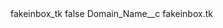 <?xml version="1.0" encoding="UTF-8"?>
<CustomMetadata xmlns="http://soap.sforce.com/2006/04/metadata" xmlns:xsi="http://www.w3.org/2001/XMLSchema-instance" xmlns:xsd="http://www.w3.org/2001/XMLSchema">
    <label>fakeinbox_tk</label>
    <protected>false</protected>
    <values>
        <field>Domain_Name__c</field>
        <value xsi:type="xsd:string">fakeinbox.tk</value>
    </values>
</CustomMetadata>
